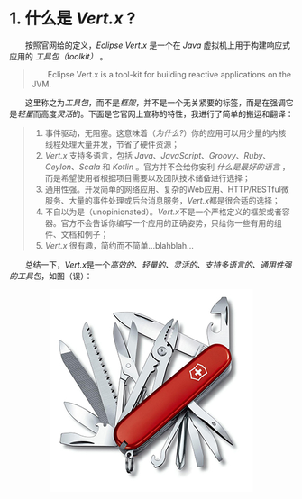 # 1. 什么是 *Vert.x* ?

&emsp;&emsp;按照官网给的定义，*Eclipse Vert.x* 是一个在 *Java* 虚拟机上用于构建响应式应用的 *工具包（toolkit）* 。

> &emsp;&emsp;Eclipse Vert.x is a tool-kit for building reactive applications on the JVM.

&emsp;&emsp;这里称之为*工具包*，而不是*框架*，并不是一个无关紧要的标签，而是在强调它是*轻量*而高度*灵活*的。下面是它官网上宣称的特性，我进行了简单的搬运和翻译：

> 1. 事件驱动，无阻塞。这意味着（*为什么?*）你的应用可以用少量的内核线程处理大量并发，节省了硬件资源；
> 2. *Vert.x* 支持多语言，包括 *Java*、*JavaScript*、*Groovy*、*Ruby*、*Ceylon*、*Scala* 和 *Kotlin* 。官方并不会给你安利 *什么是最好的语言* ，而是希望使用者根据项目需要以及团队技术储备进行选择；
> 3. 通用性强。开发简单的网络应用、复杂的Web应用、HTTP/RESTful微服务、大量的事件处理或后台消息服务，*Vert.x*都是很合适的选择；
> 4. 不自以为是（unopinionated）。*Vert.x*不是一个严格定义的框架或者容器。官方不会告诉你编写一个应用的正确姿势，只给你一些有用的组件、文档和例子；
> 5. *Vert.x* 很有趣，简约而不简单...blahblah...

&emsp;&emsp;总结一下，*Vert.x*是一个*高效的、轻量的、灵活的、支持多语言的、通用性强的工具包*，如图（误）：

<center><img src="sak.jpg"></img></center>
